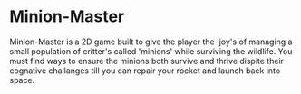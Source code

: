 # Minion-Master

Minion-Master is a 2D game built to give the player the 'joy's of managing a small population of critter's called 'minions' while surviving the wildlife. You must find ways to ensure the minions both survive and thrive dispite their cognative challanges till you can repair your rocket and launch back into space.